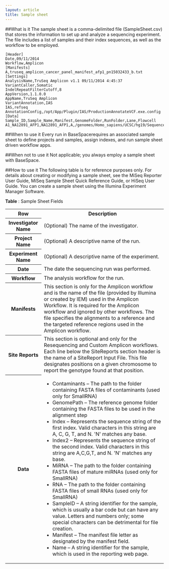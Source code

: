 ```yaml
---
layout: article
title: Sample sheet
---
```


##What is it
The sample sheet is a comma-delimited file (SampleSheet.csv) that stores the information to set up and analyze a sequencing experiment. The file includes a list of samples and their index sequences, as well as the workflow to be employed.

	[Header]
	Date,09/11/2014
	Workflow,Amplicon
	[Manifests]
	A,truseq_amplicon_cancer_panel_manifest_afp1_pn15032433_b.txt
	[Settings]
	AnalysisName,TruSeq Amplicon v1.1 09/11/2014 4:45:37
	VariantCaller,Somatic
	IndelRepeatFilterCutoff,8
	AppVersion,1.1.0.0
	AppName,TruSeq Amplicon
	VariantAnnotation,IAS
	IAS,refseq
	AnnotationConfig,/opt/App/Plugin/IAS/ProductionAnnotateVCF.exe.config
	[Data]
	Sample_ID,Sample_Name,Manifest,GenomeFolder,RunFolder,Lane,Flowcell
	A1_NA12891_AFP1,NA12891_AFP1,A,/genomes/Homo_sapiens/UCSC/hg19/Sequence/WholeGenomeFasta,/data/scratch/workspace/10634638_S1_1,1,1

##When to use it
Every run in BaseSpacerequires an associated sample sheet to define projects and samples, assign indexes, and run sample sheet driven workflow apps.

##When not to use it
Not applicable; you always employ a sample sheet with BaseSpace.

##How to use it
The following table is for reference purposes only. For details about creating or modifying a sample sheet, see the MiSeq Reporter User Guide, MiSeq Sample Sheet Quick Reference Guide, or HiSeq User Guide. You can create a sample sheet using the Illumina Experiment Manager Software.

**Table** :  Sample Sheet Fields

<table class="table table-bordered">
	<tr>
		<th>Row</th>
		<th>Description</th>
	</tr>
	<tr>
		<th>Investigator Name</th>
		<td>(Optional) The name of the investigator.</td>
	</tr>
	<tr>
		<th>Project Name</th>
		<td>(Optional) A descriptive name of the run.</td>
	</tr>
	<tr>
		<th>Experiment Name</th>
		<td>(Optional) A descriptive name of the experiment.</td>
	</tr>
	<tr>
		<th>Date</th>
		<td>The date the sequencing run was performed.</td>
	</tr>
	<tr>
		<th>Workflow</th>
		<td>The analysis workflow for the run.</td>
	</tr>
	<tr>
		<th>Manifests</th>
		<td>This section is only for the Amplicon workflow and is the name of the file (provided by Illumina or created by IEM) used in the Amplicon Workflow. It is required for the Amplicon workflow and ignored by other workflows. The file specifies the alignments to a reference and the targeted reference regions used in the Amplicon workflow.</td>
	</tr>
	<tr>
		<th>Site Reports</th>
		<td>This section is optional and only for the Resequencing and Custom Amplicon workflows. Each line below the SiteReports section header is the name of a SiteReport Input File. This file designates positions on a given chromosome to report the genotype found at that position.</td>
	</tr>
	<tr>
		<th>Data</th>
		<td>
			<ul>
				<li>Contaminants – The path to the folder containing FASTA files of contaminants (used only for SmallRNA)</li>
				<li>GenomePath – The reference genome folder containing the FASTA files to be used in the alignment step</li>
				<li>Index – Represents the sequence string of the first index. Valid characters in this string are A, C, G, T, and N. 'N' matches any base.</li>
				<li>Index2 – Represents the sequence string of the second index. Valid characters in this string are A,C,G,T, and N. 'N' matches any base.</li>
				<li>MiRNA – The path to the folder containing FASTA files of mature miRNAs (used only for SmallRNA)</li>
				<li>RNA – The path to the folder containing FASTA files of small RNAs (used only for SmallRNA)</li>
				<li>SampleID – A string identifier for the sample, which is usually a bar code but can have any value. Letters and numbers only; some special characters can be detrimental for file creation.</li>
				<li>Manifest – The manifest file letter as designated by the manifest field.</li>
				<li>Name – A string identifier for the sample, which is used in the reporting web page.</li>
			</ul>
		</td>
	</tr>
</table>